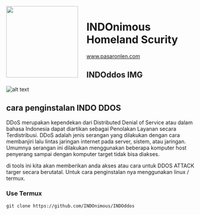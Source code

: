 <img src="https://github.com/INDOnimous/INDOclon/blob/master/IMG/gambar.png" align="left" width="192px" height="192px"/>
<img align="left" width="0" height="192px" hspace="10"/>


# INDOnimous Homeland Scurity
www.pasaronlen.com

## INDOddos IMG
![alt text](https://github.com/INDOnimous/INDOclon/blob/master/IMG/Screenshot_2019-10-25-18-50-15-682_com.termux.png)

## cara penginstalan INDO DDOS
DDoS merupakan kependekan dari Distributed Denial of Service atau dalam bahasa Indonesia dapat diartikan sebagai Penolakan Layanan secara Terdistribusi. DDoS adalah jenis serangan yang dilakukan dengan cara membanjiri lalu lintas jaringan internet pada server, sistem, atau jaringan. Umumnya serangan ini dilakukan menggunakan beberapa komputer host penyerang sampai dengan komputer target tidak bisa diakses.

di tools ini kita akan memberikan anda akses atau cara untuk DDOS ATTACK targer secara berutatal. Untuk cara penginstalan nya menggunakan linux / termux.
### Use Termux 

```fish
git clone https://github.com/INDOnimous/INDOddos
